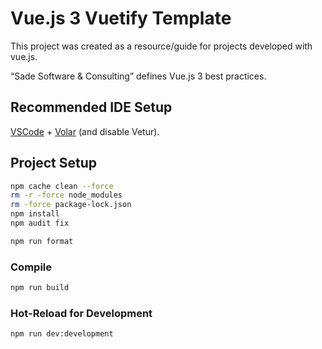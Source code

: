 # Vue.js 3 Vuetify Template

This project was created as a resource/guide for projects developed with vue.js.

“Sade Software &amp; Consulting” defines Vue.js 3 best practices.

## Recommended IDE Setup

[VSCode](https://code.visualstudio.com/) + [Volar](https://marketplace.visualstudio.com/items?itemName=Vue.volar) (and disable Vetur).

## Project Setup

```sh
npm cache clean --force
rm -r -force node_modules
rm -force package-lock.json
npm install
npm audit fix

npm run format
```

### Compile

```sh
npm run build
```

### Hot-Reload for Development

```sh
npm run dev:development
```
